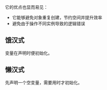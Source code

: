 它的优点也显而易见：
-   它能够避免对象重复创建，节约空间并提升效率
-   避免由于操作不同实例导致的逻辑错误
## 饿汉式
变量在声明时便初始化。
## 懒汉式
先声明一个空变量，需要用时才初始化。